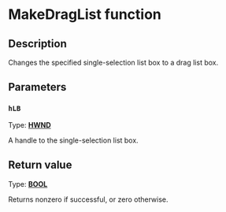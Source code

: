 # MakeDragList function

## Description

Changes the specified single-selection list box to a drag list box.

## Parameters

### `hLB`

Type: **[HWND](https://learn.microsoft.com/windows/desktop/WinProg/windows-data-types)**

A handle to the single-selection list box.

## Return value

Type: **[BOOL](https://learn.microsoft.com/windows/desktop/WinProg/windows-data-types)**

Returns nonzero if successful, or zero otherwise.